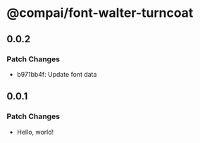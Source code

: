 # @compai/font-walter-turncoat

## 0.0.2

### Patch Changes

- b971bb4f: Update font data

## 0.0.1

### Patch Changes

- Hello, world!
